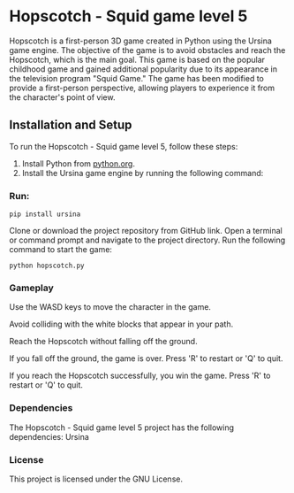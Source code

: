 # Hopscotch - Squid game level 5

Hopscotch is a first-person 3D game created in Python using the Ursina game engine. The objective of the game is to avoid obstacles and reach the Hopscotch, which is the main goal. This game is based on the popular childhood game and gained additional popularity due to its appearance in the television program "Squid Game." The game has been modified to provide a first-person perspective, allowing players to experience it from the character's point of view.

## Installation and Setup

To run the Hopscotch - Squid game level 5, follow these steps:

1. Install Python from [python.org](https://www.python.org).
2. Install the Ursina game engine by running the following command:

### Run:
```pip install ursina```

Clone or download the project repository from GitHub link.
Open a terminal or command prompt and navigate to the project directory.
Run the following command to start the game:

```python hopscotch.py```

### Gameplay
Use the WASD keys to move the character in the game.

Avoid colliding with the white blocks that appear in your path.

Reach the Hopscotch without falling off the ground.

If you fall off the ground, the game is over. Press 'R' to restart or 'Q' to quit.

If you reach the Hopscotch successfully, you win the game. Press 'R' to restart or 'Q' to quit.

### Dependencies

The Hopscotch - Squid game level 5 project has the following dependencies:
Ursina 


### License
This project is licensed under the GNU License.
